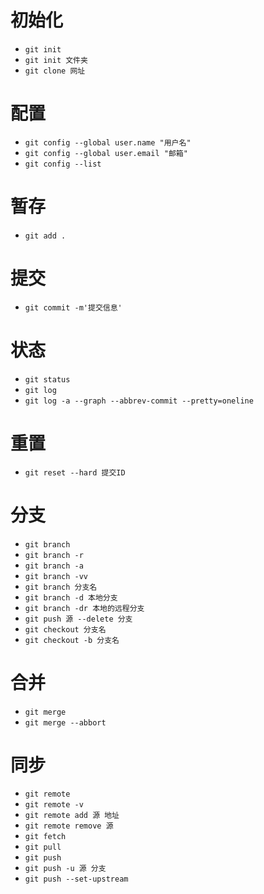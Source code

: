 # 初始化
- `git init`
- `git init 文件夹`
- `git clone 网址`
# 配置
- `git config --global user.name "用户名"`
- `git config --global user.email "邮箱"`
- `git config --list`
# 暂存
- `git add .`
# 提交
- `git commit -m'提交信息'`
# 状态
- `git status`
- `git log`
- `git log -a --graph --abbrev-commit --pretty=oneline`
# 重置
- `git reset --hard 提交ID`
# 分支
- `git branch`
- `git branch -r`
- `git branch -a`
- `git branch -vv`
- `git branch 分支名`
- `git branch -d 本地分支`
- `git branch -dr 本地的远程分支`
- `git push 源 --delete 分支`
- `git checkout 分支名`
- `git checkout -b 分支名`
# 合并
- `git merge `
- `git merge --abbort`
# 同步
- `git remote`
- `git remote -v`
- `git remote add 源 地址`
- `git remote remove 源`
- `git fetch`
- `git pull`
- `git push`
- `git push -u 源 分支`
- `git push --set-upstream`